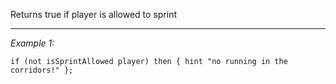 Returns true if player is allowed to sprint


---
*Example 1:*
```sqf
if (not isSprintAllowed player) then { hint "no running in the corridors!" };
```